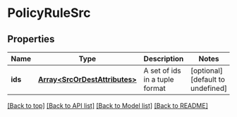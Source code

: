 # PolicyRuleSrc

## Properties

|Name | Type | Description | Notes|
|------------ | ------------- | ------------- | -------------|
|**ids** | [**Array&lt;SrcOrDestAttributes&gt;**](SrcOrDestAttributes.md) | A set of ids in a tuple format | [optional] [default to undefined]|




[[Back to top]](#) [[Back to API list]](../../README.md#documentation-for-api-endpoints) [[Back to Model list]](../../README.md#documentation-for-models) [[Back to README]](../../README.md)
